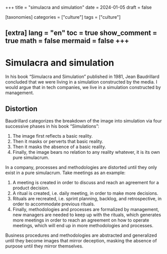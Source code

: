 +++
title = "simulacra and simulation"
date = 2024-01-05
draft = false
 

[taxonomies]
categories = ["culture"]
tags = ["culture"]

[extra]
lang = "en"
toc = true
show_comment = true
math = false
mermaid = false
+++
---

# Simulacra and simulation

In his book “Simulacra and Simulation” published in 1981, Jean Baudrillard concluded that we were living in a simulation constructed by the media. I would argue that in tech companies, we live in a simulation constructed by management.

## Distortion

Baudrillard categorizes the breakdown of the image into simulation via four successive phases in his book “Simulations”:

1. The image first reflects a basic reality.
2. Then it masks or perverts that basic reality.
3. Then it masks the absence of a basic reality.
4. Finally, the image bears no relation to any reality whatever, it is its own pure simulacrum.

In a company, processes and methodologies are distorted until they only exist in a pure simulacrum. Take meetings as an example:

1. A meeting is created in order to discuss and reach an agreement for a product decision.
2. A ritual is created, i.e. daily meeting, in order to make more decisions.
3. Rituals are recreated, i.e. sprint planning, backlog, and retrospective, in order to accommodate previous rituals.
4. Finally, methodologies and processes are formalized by management, new managers are needed to keep up with the rituals, which generates more meetings in order to reach an agreement on how to operate meetings, which will end up in more methodologies and processes.

Business procedures and methodologies are abstracted and generalized until they become images that mirror deception, masking the absence of purpose until they mirror themselves.